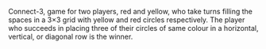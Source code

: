 Connect-3, game for two players, red and yellow, who take turns filling the spaces in a 3×3 grid with yellow and red circles respectively. The player who succeeds in placing three of their circles of same colour in a horizontal, vertical, or diagonal row is the winner.